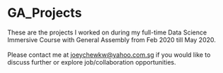 # GA_Projects
These are the projects I worked on during my full-time Data Science Immersive Course with General Assembly from Feb 2020 till May 2020.
<br>
<br>
Please contact me at joeychewkw@yahoo.com.sg if you would like to discuss further or explore job/collaboration opportunities.
